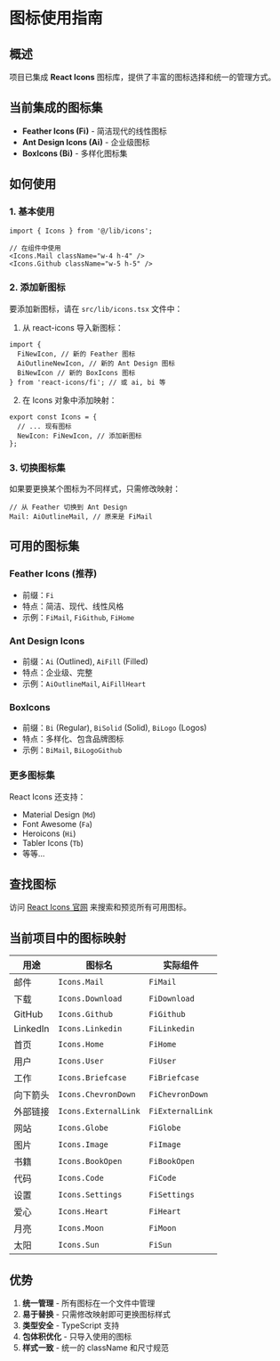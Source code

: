 # 图标使用指南

## 概述
项目已集成 **React Icons** 图标库，提供了丰富的图标选择和统一的管理方式。

## 当前集成的图标集
- **Feather Icons (Fi)** - 简洁现代的线性图标
- **Ant Design Icons (Ai)** - 企业级图标
- **BoxIcons (Bi)** - 多样化图标集

## 如何使用

### 1. 基本使用
```tsx
import { Icons } from '@/lib/icons';

// 在组件中使用
<Icons.Mail className="w-4 h-4" />
<Icons.Github className="w-5 h-5" />
```

### 2. 添加新图标
要添加新图标，请在 `src/lib/icons.tsx` 文件中：

1. 从 react-icons 导入新图标：
```tsx
import { 
  FiNewIcon, // 新的 Feather 图标
  AiOutlineNewIcon, // 新的 Ant Design 图标
  BiNewIcon // 新的 BoxIcons 图标
} from 'react-icons/fi'; // 或 ai, bi 等
```

2. 在 Icons 对象中添加映射：
```tsx
export const Icons = {
  // ... 现有图标
  NewIcon: FiNewIcon, // 添加新图标
};
```

### 3. 切换图标集
如果要更换某个图标为不同样式，只需修改映射：
```tsx
// 从 Feather 切换到 Ant Design
Mail: AiOutlineMail, // 原来是 FiMail
```

## 可用的图标集

### Feather Icons (推荐)
- 前缀：`Fi`
- 特点：简洁、现代、线性风格
- 示例：`FiMail`, `FiGithub`, `FiHome`

### Ant Design Icons
- 前缀：`Ai` (Outlined), `AiFill` (Filled)
- 特点：企业级、完整
- 示例：`AiOutlineMail`, `AiFillHeart`

### BoxIcons
- 前缀：`Bi` (Regular), `BiSolid` (Solid), `BiLogo` (Logos)
- 特点：多样化、包含品牌图标
- 示例：`BiMail`, `BiLogoGithub`

### 更多图标集
React Icons 还支持：
- Material Design (`Md`)
- Font Awesome (`Fa`)
- Heroicons (`Hi`)
- Tabler Icons (`Tb`)
- 等等...

## 查找图标
访问 [React Icons 官网](https://react-icons.github.io/react-icons/) 来搜索和预览所有可用图标。

## 当前项目中的图标映射

| 用途 | 图标名 | 实际组件 |
|------|--------|----------|
| 邮件 | `Icons.Mail` | `FiMail` |
| 下载 | `Icons.Download` | `FiDownload` |
| GitHub | `Icons.Github` | `FiGithub` |
| LinkedIn | `Icons.Linkedin` | `FiLinkedin` |
| 首页 | `Icons.Home` | `FiHome` |
| 用户 | `Icons.User` | `FiUser` |
| 工作 | `Icons.Briefcase` | `FiBriefcase` |
| 向下箭头 | `Icons.ChevronDown` | `FiChevronDown` |
| 外部链接 | `Icons.ExternalLink` | `FiExternalLink` |
| 网站 | `Icons.Globe` | `FiGlobe` |
| 图片 | `Icons.Image` | `FiImage` |
| 书籍 | `Icons.BookOpen` | `FiBookOpen` |
| 代码 | `Icons.Code` | `FiCode` |
| 设置 | `Icons.Settings` | `FiSettings` |
| 爱心 | `Icons.Heart` | `FiHeart` |
| 月亮 | `Icons.Moon` | `FiMoon` |
| 太阳 | `Icons.Sun` | `FiSun` |

## 优势
1. **统一管理** - 所有图标在一个文件中管理
2. **易于替换** - 只需修改映射即可更换图标样式
3. **类型安全** - TypeScript 支持
4. **包体积优化** - 只导入使用的图标
5. **样式一致** - 统一的 className 和尺寸规范
